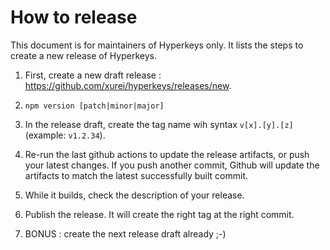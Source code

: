 # How to release

This document is for maintainers of Hyperkeys only. It lists the steps to create a new release of Hyperkeys.

1. First, create a new draft release : https://github.com/xurei/hyperkeys/releases/new.
2. `npm version [patch|minor|major]`
3. In the release draft, create the tag name wih syntax `v[x].[y].[z]` (example: `v1.2.34`).
4. Re-run the last github actions to update the release artifacts, or push your latest changes.
   If you push another commit, Github will update the artifacts to match the latest successfully built commit.

5. While it builds, check the description of your release.

6. Publish the release. It will create the right tag at the right commit.

7. BONUS : create the next release draft already ;-)
